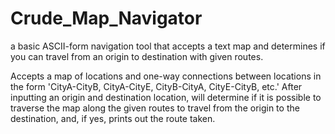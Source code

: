 # Crude_Map_Navigator
a basic ASCII-form navigation tool that accepts a text map and determines if you can travel from an origin to destination with given routes.

Accepts a map of locations and one-way connections between locations in the form 'CityA-CityB, CityA-CityE, CityB-CityA, CityE-CityB, etc.'
After inputting an origin and destination location, will determine if it is possible to traverse the map along the given routes to travel from the origin to the destination, and,   if yes, prints out the route taken.
